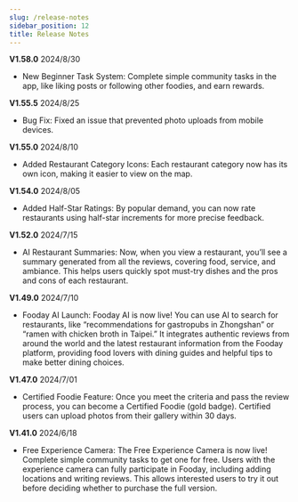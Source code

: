 ```yaml
---
slug: /release-notes
sidebar_position: 12
title: Release Notes
---
```


****V1.58.0**** 2024/8/30
* 	New Beginner Task System: Complete simple community tasks in the app, like liking posts or following other foodies, and earn rewards.

****V1.55.5**** 2024/8/25
* 	Bug Fix: Fixed an issue that prevented photo uploads from mobile devices.

****V1.55.0**** 2024/8/10
* Added Restaurant Category Icons: Each restaurant category now has its own icon, making it easier to view on the map.

****V1.54.0**** 2024/8/05
* Added Half-Star Ratings: By popular demand, you can now rate restaurants using half-star increments for more precise feedback.

****V1.52.0**** 2024/7/15
* AI Restaurant Summaries: Now, when you view a restaurant, you’ll see a summary generated from all the reviews, covering food, service, and ambiance. This helps users quickly spot must-try dishes and the pros and cons of each restaurant.

****V1.49.0**** 2024/7/10
* Fooday AI Launch: Fooday AI is now live! You can use AI to search for restaurants, like “recommendations for gastropubs in Zhongshan” or “ramen with chicken broth in Taipei.” It integrates authentic reviews from around the world and the latest restaurant information from the Fooday platform, providing food lovers with dining guides and helpful tips to make better dining choices.

****V1.47.0**** 2024/7/01
* Certified Foodie Feature: Once you meet the criteria and pass the review process, you can become a Certified Foodie (gold badge). Certified users can upload photos from their gallery within 30 days.

****V1.41.0**** 2024/6/18
* Free Experience Camera: The Free Experience Camera is now live! Complete simple community tasks to get one for free. Users with the experience camera can fully participate in Fooday, including adding locations and writing reviews. This allows interested users to try it out before deciding whether to purchase the full version.

